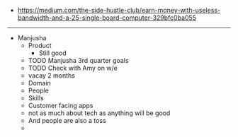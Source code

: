 - https://medium.com/the-side-hustle-club/earn-money-with-useless-bandwidth-and-a-25-single-board-computer-329bfc0ba055
- ---
- Manjusha
	- Product
		- Still good
	- TODO Manjusha 3rd quarter goals
	- TODO Check with Amy on w/e
	- vacay 2 months
	- Domain
	- People
	- Skills
	- Customer facing apps
	- not as much about tech as anything will be good
	- And people are also a toss
	-